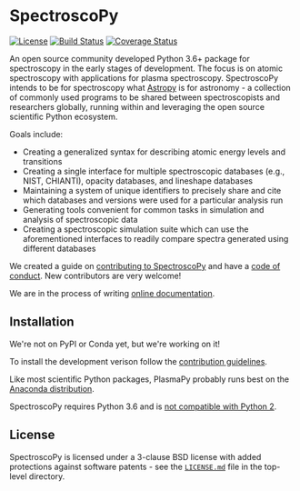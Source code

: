 # SpectroscoPy
[![License](https://img.shields.io/badge/License-BSD%203--Clause-blue.svg)](./LICENSE.md)
[![Build Status](https://travis-ci.org/PlasmaPy/SpectroscoPy.svg?branch=master)](https://travis-ci.org/PlasmaPy/SpectroscoPy)
[![Coverage Status](https://coveralls.io/repos/github/PlasmaPy/SpectroscoPy/badge.svg?branch=master)](https://coveralls.io/github/PlasmaPy/SpectroscoPy?branch=master)

An open source community developed Python 3.6+ package for spectroscopy in the early stages of development. The focus is on atomic spectroscopy with applications for plasma spectroscopy. SpectroscoPy intends to be for spectroscopy what
[Astropy](https://github.com/astropy/astropy) is for astronomy - a 
collection of commonly used programs to be shared between spectroscopists 
and researchers globally, running within and leveraging the open source 
scientific Python ecosystem. 

Goals include:
* Creating a generalized syntax for describing atomic energy levels and transitions
* Creating a single interface for multiple spectroscopic databases (e.g., NIST, CHIANTI), opacity databases, and lineshape databases
* Maintaining a system of unique identifiers to precisely share and cite which databases and versions were used for a particular analysis run
* Generating tools convenient for common tasks in simulation and analysis of spectroscopic data
* Creating a spectroscopic simulation suite which can use the aforementioned interfaces to readily compare spectra generated using different databases

We created a guide on
[contributing to SpectroscoPy](CONTRIBUTING.md) and have a [code of conduct](CODE_OF_CONDUCT.md).
New contributors are very welcome! 

We are in the process of writing [online documentation](http://spectroscopy.readthedocs.io/en/latest/).

## Installation

We're not on PyPI or Conda yet, but we're working on it!

To install the development verison follow the [contribution guidelines](CONTRIBUTING.md).

Like most scientific Python packages, PlasmaPy probably runs best on the [Anaconda distribution](https://www.anaconda.com/downloads).

SpectroscoPy requires Python 3.6 and is
[not compatible with Python 2](https://pythonclock.org/).

## License

SpectroscoPy is licensed under a 3-clause BSD license with added protections
against software patents - see the [``LICENSE.md``](LICENSE.md) file in
the top-level directory.

